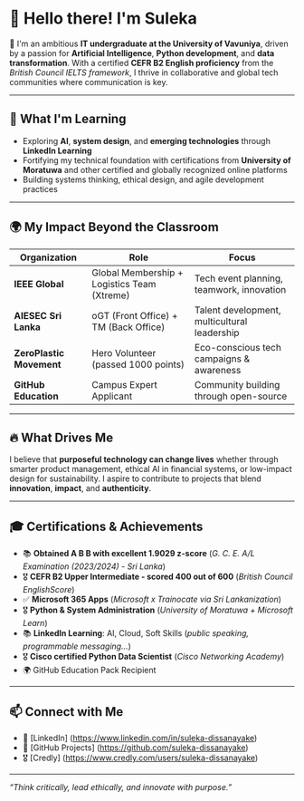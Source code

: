 # 👋 Hello there! I'm Suleka

🚀 I'm an ambitious **IT undergraduate at the University of Vavuniya**, driven by a passion for **Artificial Intelligence**, **Python development**, and **data transformation**. With a certified **CEFR B2 English proficiency** from the *British Council IELTS framework*, I thrive in collaborative and global tech communities where communication is key.

---

## 🌱 What I'm Learning
- Exploring **AI**, **system design**, and **emerging technologies** through **LinkedIn Learning**
- Fortifying my technical foundation with certifications from **University of Moratuwa** and other certified and globally recognized online platforms
- Building systems thinking, ethical design, and agile development practices

---

## 🌍 My Impact Beyond the Classroom
| Organization | Role | Focus |
|--------------|------|-------|
| **IEEE Global** | Global Membership + Logistics Team (Xtreme) | Tech event planning, teamwork, innovation |
| **AIESEC Sri Lanka** | oGT (Front Office) + TM (Back Office) | Talent development, multicultural leadership |
| **ZeroPlastic Movement** |Hero Volunteer (passed 1000 points) | Eco-conscious tech campaigns & awareness |
| **GitHub Education** | Campus Expert Applicant | Community building through open-source |

---

## 🔥 What Drives Me
I believe that **purposeful technology can change lives** whether through smarter product management, ethical AI in financial systems, or low-impact design for sustainability. I aspire to contribute to projects that blend **innovation**, **impact**, and **authenticity**.

---

## 🎓 Certifications & Achievements
- 📚 **Obtained A B B with excellent 1.9029 z-score** (*G. C. E. A/L Examination (2023/2024) - Sri Lanka*)
- 🎖️ **CEFR B2 Upper Intermediate - scored 400 out of 600** (*British Council EnglishScore*)
- ✅ **Microsoft 365 Apps** (*Microsoft x Trainocate via Sri Lankanization*)
- 🎖️ **Python & System Administration** (*University of Moratuwa + Microsoft Learn*)
- 📚 **LinkedIn Learning**: AI, Cloud, Soft Skills (*public speaking, programmable messaging...*)
- 🎖️ **Cisco certified Python Data Scientist** (*Cisco Networking Academy*)
- 🌍 GitHub Education Pack Recipient 

---

## 📫 Connect with Me
- 💼 [LinkedIn] (https://www.linkedin.com/in/suleka-dissanayake)
- 🎯 [GitHub Projects] (https://github.com/suleka-dissanayake)
- 🎖️ [Credly] (https://www.credly.com/users/suleka-dissanayake)

---

_“Think critically, lead ethically, and innovate with purpose.”_
